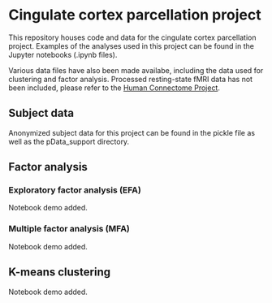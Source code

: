 # Cingulate cortex parcellation project

This repository houses code and data for the cingulate cortex parcellation project. Examples of the analyses used in this project can be found in the Jupyter notebooks (.ipynb files). 

Various data files have also been made availabe, including the data used for clustering and factor analysis. Processed resting-state fMRI data has not been included, please refer to the [Human Connectome Project](http://www.humanconnectomeproject.org/).

## Subject data
Anonymized subject data for this project can be found in the pickle file as well as the pData_support directory. 

## Factor analysis
### Exploratory factor analysis (EFA)
Notebook demo added.

### Multiple factor analysis (MFA)
Notebook demo added.

## K-means clustering
Notebook demo added.

